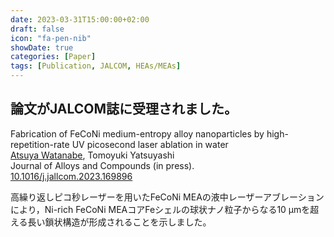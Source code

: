 ```yaml
---
date: 2023-03-31T15:00:00+02:00
draft: false
icon: "fa-pen-nib"
showDate: true
categories: [Paper]
tags: [Publication, JALCOM, HEAs/MEAs]
---
```


## 論文がJALCOM誌に受理されました。

Fabrication of FeCoNi medium-entropy alloy nanoparticles by high-repetition-rate UV picosecond laser ablation in water  
    <u>Atsuya Watanabe</u>, Tomoyuki Yatsuyashi  
    Journal of Alloys and Compounds (in press).  
    <i class="ai ai-doi ai"></i> [10.1016/j.jallcom.2023.169896](https://doi.org/10.1016/j.jallcom.2023.169896) <i class="ai ai-closed-access ai"></i>

高繰り返しピコ秒レーザーを用いたFeCoNi MEAの液中レーザーアブレーションにより，Ni-rich FeCoNi MEAコアFeシェルの球状ナノ粒子からなる10 μmを超える長い鎖状構造が形成されることを示しました。

<div class="iframely-embed"><div class="iframely-responsive" style="height: 140px; padding-bottom: 0;"><a href="https://www.sciencedirect.com/science/article/abs/pii/S0925838823011994" data-iframely-url="//iframely.net/wfpgalK"></a></div></div><script async src="//iframely.net/embed.js"></script>
</br>

<div class="iframely-embed"><div class="iframely-responsive" style="height: 140px; padding-bottom: 0;"><a href="https://www.omu.ac.jp/sci/chem-photophys/info/news/entry-25976.html" data-iframely-url="//iframely.net/iv5wAjk"></a></div></div><script async src="//iframely.net/embed.js"></script>
